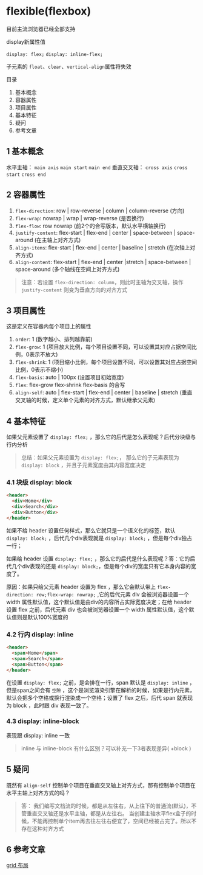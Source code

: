 # flexible(flexbox)

目前主流浏览器已经全部支持

display新属性值

`display: flex;` `display: inline-flex;`

子元素的 `float`、`clear`、`vertical-align`属性将失效

目录

1. 基本概念
2. 容器属性
3. 项目属性
4. 基本特征
5. 疑问
6. 参考文章

## 1 基本概念

水平主轴： `main axis` `main start` `main end`
垂直交叉轴： `cross axis` `cross start` `cross end`

## 2 容器属性

1. `flex-direction`: row | row-reverse | column | column-reverse (方向)
2. `flex-wrap`: nowrap | wrap | wrap-reverse (是否换行)
3. `flex-flow`: row nowrap (前2个的合写版本，默认水平横轴换行)
4. `justify-content`: flex-start | flex-end | center | space-between | space-around (在主轴上对齐方式)
5. `align-items`: flex-start | flex-end | center | baseline | stretch (在次轴上对齐方式)
6. `align-content`: flex-start | flex-end | center |stretch | space-between | space-around (多个轴线在空间上对齐方式)

> 注意：若设置 `flex-direction: column`，则此时主轴为交叉轴，操作 `justify-content` 则变为垂直方向的对齐方式

## 3 项目属性

这是定义在容器内每个项目上的属性

1. `order`: 1 (数字越小、排列越靠前)
2. `flex-grow`: 1 (项目放大比例，每个项目设置不同，可以设置其对应占据空间比例，0表示不放大)
3. `flex-shrink`: 1 (项目缩小比例，每个项目设置不同，可以设置其对应占据空间比例，0表示不缩小)
4. `flex-basis`: auto | 100px (设置项目初始宽度)
5. `flex`: flex-grow flex-shrink flex-basis 的合写
6. `align-self`: auto | flex-start | flex-end | center | baseline | stretch (垂直交叉轴的时候，定义单个元素的对齐方式，默认继承父元素)

## 4 基本特征

如果父元素设置了 `display: flex;` ，那么它的后代是怎么表现呢？后代分块级与行内分析

> 总结：如果父元素设置为 `display: flex;`， 那么它的子元素表现为 `display: block` ，并且子元素宽度由其内容宽度决定

### 4.1 块级 display: block

```html
<header>
  <div>Home</div>
  <div>Search</div>
  <div>Button</div>
</header>
```

如果不给 header 设置任何样式，那么它就只是一个语义化的标签，默认 `display: block;` ，后代几个div表现就是 `display: block;` ，但是每个div独占一行；

如果给 header 设置 `display: flex;` ，那么它的后代是什么表现呢？答：它的后代几个div表现的还是 `display: block;`，但是每个div的宽度只有它本身内容的宽度了。

原因：如果只给父元素 header 设置为 flex ，那么它会默认带上 `flex-direction: row;flex-wrap: nowrap;` ,它的后代元素 div 会被浏览器设置一个 width 属性默认值，这个默认值是由div的内容所占实际宽度决定；在给 header 设置 flex 之前，后代元素 div 也会被浏览器设置一个 width 属性默认值，这个默认值则是默认100%宽度的

### 4.2 行内 display: inline

```html
<header>
  <span>Home</span>
  <span>Search</span>
  <span>Button</span>
</header>
```

在设置 `display: flex;` 之前，是会排在一行，span 默认是 `display: inline` ，但是span之间会有 `空隙` ，这个是浏览渲染引擎在解析的时候，如果是行内元素，默认会把多个空格或换行渲染成一个空格；设置了 flex 之后，后代 span 就表现为 block ，此时跟 div 表现一致了。

### 4.3 display: inline-block

表现跟 display: inline 一致

> inline 与 inline-block 有什么区别？可以补充一下3者表现差异( +block )

## 5 疑问

既然有 `align-self` 控制单个项目在垂直交叉轴上对齐方式，那有控制单个项目在水平主轴上对齐方式的吗？

> 答： 我们编写文档流的时候，都是从左往右，从上往下的普通流(默认)，不管垂直交叉轴还是水平主轴，都是从左往右。
> 当创建主轴水平flex盒子的时候，不能再控制单个item再去往左往右便宜了，空间已经被占完了。所以不存在这种对齐方式

## 6 参考文章

[grid 布局](https://mp.weixin.qq.com/s/1Xm69dW-A4wgcknhohzLoA)
